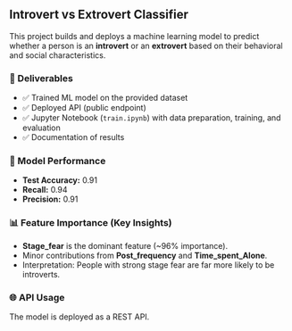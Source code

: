 ## Introvert vs Extrovert Classifier

This project builds and deploys a machine learning model to predict whether a person is an **introvert** or an **extrovert** based on their behavioral and social characteristics.

### 📂 Deliverables

* ✅ Trained ML model on the provided dataset
* ✅ Deployed API (public endpoint)
* ✅ Jupyter Notebook (`train.ipynb`) with data preparation, training, and evaluation
* ✅ Documentation of results

### 🚀 Model Performance
* **Test Accuracy:** 0.91
* **Recall:** 0.94
* **Precision:** 0.91


### 📊 Feature Importance (Key Insights)

* **Stage_fear** is the dominant feature (~96% importance).
* Minor contributions from **Post_frequency** and **Time_spent_Alone**.
* Interpretation: People with strong stage fear are far more likely to be introverts.

### 🌐 API Usage

The model is deployed as a REST API.
